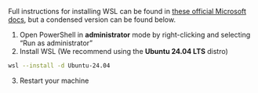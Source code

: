 Full instructions for installing WSL can be found in [these official Microsoft docs](https://learn.microsoft.com/en-us/windows/wsl/install), but a condensed version can be found below.

1. Open PowerShell in **administrator** mode by right-clicking and selecting “Run as administrator”
2. Install WSL (We recommend using the **Ubuntu 24.04 LTS** distro)

```bash
wsl --install -d Ubuntu-24.04
```

3. Restart your machine